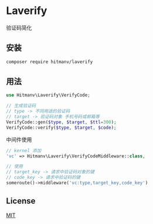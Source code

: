 # Laverify

验证码简化

## 安装

```bash
composer require hitmanv/laverify
```

## 用法

```php
use Hitmanv\Laverify\VerifyCode;

// 生成验证码
// type -> 不同用途的验证码 
// target -> 验证码对象 手机号码或邮箱等
VerifyCode::gen($type, $target, $ttl=300); 
VerifyCode::verify($type, $target, $code);
```

中间件使用

```php
// kernel 添加
'vc' => Hitmanv\Laverify\VerifyCodeMiddleware::class,

// 使用
// target_key -> 请求中验证码对象的键
// code_key -> 请求中验证码的键
someroute()->middleware('vc:type,target_key,code_key')
```

## License
[MIT](https://choosealicense.com/licenses/mit/)
